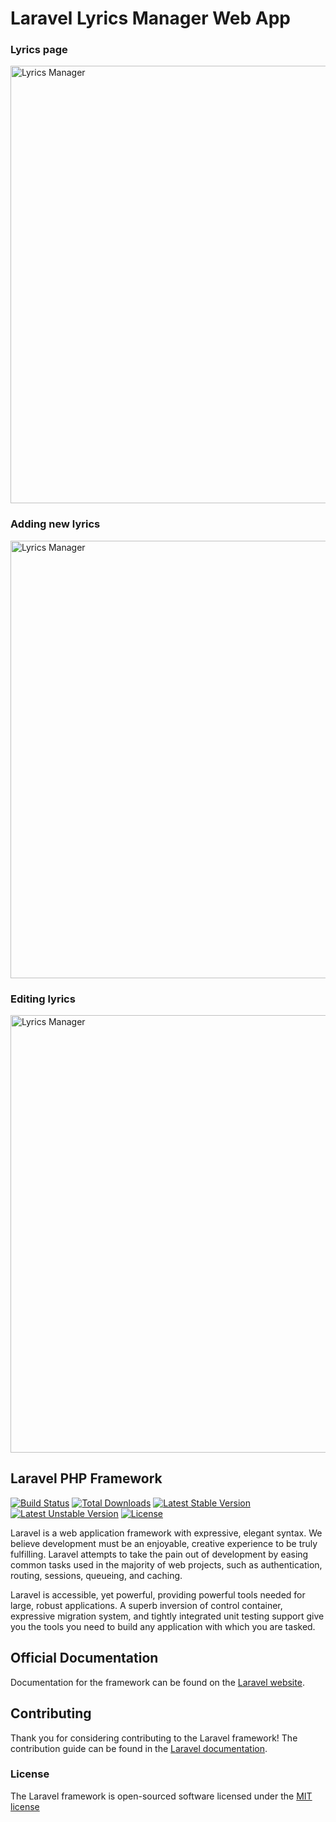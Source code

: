 # Laravel Lyrics Manager Web App

### Lyrics page

<p>
<img width="700"src="https://chiedev.github.io/laravel-lyrics-manager-web-app/public/views/content/lyrics_and_chords/img/screenshot-echie.com-2017-04-24-18-38-56.png" title="Lyrics Manager" alt="Lyrics Manager">
</p>

### Adding new lyrics

<p>
<img width="700"src="https://chiedev.github.io/laravel-lyrics-manager-web-app/public/views/content/lyrics_and_chords/img/screenshot-echie.com-2017-04-24-18-37-57.png" title="Lyrics Manager" alt="Lyrics Manager">
</p>

### Editing lyrics

<p>
<img width="700"src="https://chiedev.github.io/laravel-lyrics-manager-web-app/public/views/content/lyrics_and_chords/img/screenshot-echie.com-2017-04-24-19-50-30.png" title="Lyrics Manager" alt="Lyrics Manager">
</p>

## Laravel PHP Framework

[![Build Status](https://travis-ci.org/laravel/framework.svg)](https://travis-ci.org/laravel/framework)
[![Total Downloads](https://poser.pugx.org/laravel/framework/downloads.svg)](https://packagist.org/packages/laravel/framework)
[![Latest Stable Version](https://poser.pugx.org/laravel/framework/v/stable.svg)](https://packagist.org/packages/laravel/framework)
[![Latest Unstable Version](https://poser.pugx.org/laravel/framework/v/unstable.svg)](https://packagist.org/packages/laravel/framework)
[![License](https://poser.pugx.org/laravel/framework/license.svg)](https://packagist.org/packages/laravel/framework)

Laravel is a web application framework with expressive, elegant syntax. We believe development must be an enjoyable, creative experience to be truly fulfilling. Laravel attempts to take the pain out of development by easing common tasks used in the majority of web projects, such as authentication, routing, sessions, queueing, and caching.

Laravel is accessible, yet powerful, providing powerful tools needed for large, robust applications. A superb inversion of control container, expressive migration system, and tightly integrated unit testing support give you the tools you need to build any application with which you are tasked.

## Official Documentation

Documentation for the framework can be found on the [Laravel website](http://laravel.com/docs).

## Contributing

Thank you for considering contributing to the Laravel framework! The contribution guide can be found in the [Laravel documentation](http://laravel.com/docs/contributions).

### License

The Laravel framework is open-sourced software licensed under the [MIT license](http://opensource.org/licenses/MIT)
